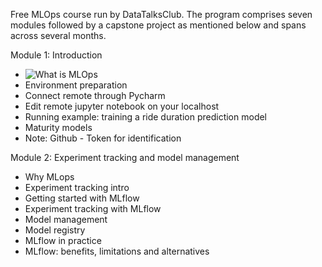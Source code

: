 Free MLOps course run by DataTalksClub. The program comprises seven modules followed by a capstone project as mentioned below and spans across several months.

Module 1: Introduction
* ![What is MLOps](https://www.youtube.com/watch?v=s0uaFZSzwfI&list=PL3MmuxUbc_hIUISrluw_A7wDSmfOhErJK)
* Environment preparation
* Connect remote through Pycharm
* Edit remote jupyter notebook on your localhost
* Running example: training a ride duration prediction model
* Maturity models
* Note: Github - Token for identification

Module 2: Experiment tracking and model management
* Why MLops
* Experiment tracking intro 
* Getting started with MLflow 
* Experiment tracking with MLflow
* Model management 
* Model registry
* MLflow in practice
* MLflow: benefits, limitations and alternatives

